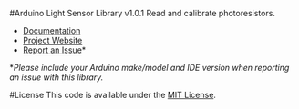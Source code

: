 #Arduino Light Sensor Library v1.0.1
Read and calibrate photoresistors.

* [Documentation](https://alextaujenis.github.io/RobotsBigData/compiled/docs-arduino-light-sensor.html)
* [Project Website](https://alextaujenis.github.io/RobotsBigData/)
* [Report an Issue](https://github.com/alextaujenis/RBD_LightSensor/issues/new)*

\**Please include your Arduino make/model and IDE version when reporting an issue with this library.*

#License
This code is available under the [MIT License](http://opensource.org/licenses/mit-license.php).
